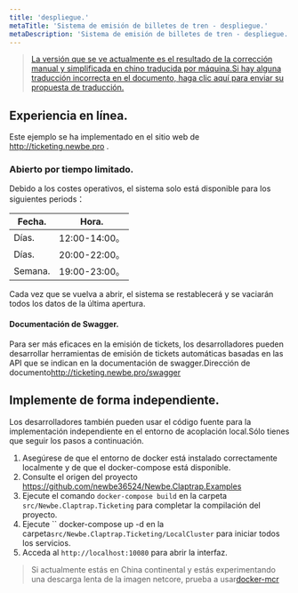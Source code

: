 ```yaml
---
title: 'despliegue.'
metaTitle: 'Sistema de emisión de billetes de tren - despliegue.'
metaDescription: 'Sistema de emisión de billetes de tren - despliegue.'
---
```


> [La versión que se ve actualmente es el resultado de la corrección manual y simplificada en chino traducida por máquina.Si hay alguna traducción incorrecta en el documento, haga clic aquí para enviar su propuesta de traducción.](https://crwd.in/newbeclaptrap)

## Experiencia en línea.

Este ejemplo se ha implementado en el sitio web de <http://ticketing.newbe.pro> .

### Abierto por tiempo limitado.

Debido a los costes operativos, el sistema solo está disponible para los siguientes periods：

| Fecha.  | Hora.        |
| ------- | ------------ |
| Días.   | 12:00-14:00。 |
| Días.   | 20:00-22:00。 |
| Semana. | 19:00-23:00。 |

Cada vez que se vuelva a abrir, el sistema se restablecerá y se vaciarán todos los datos de la última apertura.

#### Documentación de Swagger.

Para ser más eficaces en la emisión de tickets, los desarrolladores pueden desarrollar herramientas de emisión de tickets automáticas basadas en las API que se indican en la documentación de swagger.Dirección de documento<http://ticketing.newbe.pro/swagger>

## Implemente de forma independiente.

Los desarrolladores también pueden usar el código fuente para la implementación independiente en el entorno de acoplación local.Sólo tienes que seguir los pasos a continuación.

1. Asegúrese de que el entorno de docker está instalado correctamente localmente y de que el docker-compose está disponible.
2. Consulte el origen del proyecto <https://github.com/newbe36524/Newbe.Claptrap.Examples>
3. Ejecute el comando `docker-compose build` en la carpeta `src/Newbe.Claptrap.Ticketing` para completar la compilación del proyecto.
4. Ejecute `` docker-compose up -d en la carpeta`src/Newbe.Claptrap.Ticketing/LocalCluster` para iniciar todos los servicios.
5. Acceda al `http://localhost:10080` para abrir la interfaz.

> Si actualmente estás en China continental y estás experimentando una descarga lenta de la imagen netcore, prueba a usar[docker-mcr](https://github.com/newbe36524/Newbe.McrMirror)
